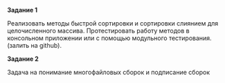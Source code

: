<p><b>Задание 1</b></p>
<p>
Реализовать методы быстрой сортировки и  сортировки слиянием для целочисленного массива.  Протестировать работу методов в консольном приложении или с помощью модульного тестирования. (залить на github).
</p>

<p><b>Задание 2</b></p>
<p>
Задача на понимание многофайловых сборок и подписание сборок
</p>